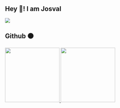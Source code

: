 
<h2>Hey 👋! I am Josval</h2>

![](https://better-github-skills.deno.dev/api/josvaal?techs=ts,nodejs,deno,spring)

<h2>
	Github ⚫
</h2>
  
<a href="https://github.com/josvaal">
  <img height="180em" src="https://github-readme-stats.vercel.app/api?username=josvaal&show_icons=true&theme=omni&count_private=true"/>
  <img height="180em" src="https://github-readme-stats-eight-theta.vercel.app/api/top-langs/?username=josvaal&layout=compact&langs_count=8&show_icons=true&theme=omni&count_private=true"/>
</a>
  
